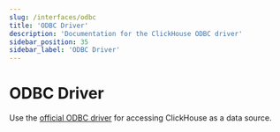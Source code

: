 ```yaml
---
slug: /interfaces/odbc
title: 'ODBC Driver'
description: 'Documentation for the ClickHouse ODBC driver'
sidebar_position: 35
sidebar_label: 'ODBC Driver'
---
```


# ODBC Driver

Use the [official ODBC driver](https://github.com/ClickHouse/clickhouse-odbc) for accessing ClickHouse as a data source.
